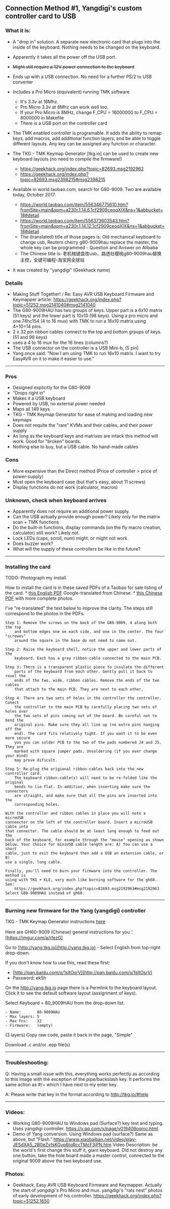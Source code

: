 ## Connection Method #1, Yangdigi's custom controller card to USB

### What it is:

* A "drop in" solution. A separate new electronic card that plugs into the
inside of the keyboard. Nothing needs to be changed on the keyboard.
* Apparently it takes all the power off the USB port. 
* ~~Might still require a 12V power connection to the keyboard~~
* Ends up with a USB connection. No need for a further PS/2 to USB converter
* Includes a Pro Micro (equivalent) running TMK software
    * It's 3.3v at 16Mhz.
    * Pro Micro 3.3v at 8Mhz can work well too.
    * If your Pro Micro is 8MHz, change F_CPU = 16000000 to F_CPU = 8000000 in Makefile
    * There is a USB port on the controller card
* The TMK enabled controller is programable. It adds the ability to remap keys,
add macros, add additional function layers, and be able to toggle different
layouts. Any key can be assigned any function or character.
* The TKG - TMK Keymap Generator [tkg.io] can be used to create new keyboard
layouts (no need to compile the firmware!)
    * https://geekhack.org/index.php?topic=82693.msg2192962
    * https://geekhack.org/index.php?topic=82693.msg2398215#msg2398215

* Available in world.taobao.com, search for G80-9009. Two are available today,
October 2017:
    * https://world.taobao.com/item/556346775610.htm?fromSite=main&spm=a230r.1.14.6.1cf2909ceoqXIX&ns=1&abbucket=18#detail
    * https://world.taobao.com/item/556373603543.htm?fromSite=main&spm=a230r.1.14.12.1cf2909ceoqXIX&ns=1&abbucket=18#detail
    * The (translated) title of those pages is: Old mechanical keyboard to
    change usb, Reuters cherry g80-9009hau replace the master, the whole key can
    be programmed - Question and Answer on Alibaba
    * The Chinese title is: 老机械键盘改usb，路透社樱桃g80-9009hau替换主控，全键可编程-淘宝网全球站
* It was created by "yangdigi" (Geekhack name)

### Details

* Making Stuff Together! / Re: Easy AVR USB Keyboard Firmware and Keymapper article: 
https://geekhack.org/index.php?topic=51252.msg2141040#msg2141040
* The G80-9009HAU has two groups of keys. Upper part is a 6x10 matrix (51 keys)
and the lower part is 10x10 (98 keys). Using a pro micro and one 74hc154 (4 to
16 mux) with TMK to run a 16x10 matrix using 4+10=14 pins.
* 2 x 32 pin ribbon cables connect to the top and bottom grpups of keys. (51 and 98 keys)
* uses a 4 to 16 mux for the 16 lines (columns?)
* The USB connector on the controller is a USB Mini-b, (5 pin)
* Yang once said: "Now I am using TMK to run 16x10 matrix. I want to try EasyAVR
on it to make it easier to use."


---
### Pros

* Designed explicitly for the G80-9009
* "Drops right in"
* Makes it a USB keyboard
* Powered by USB, no external power needed
* Maps all 149 keys
* TKG - TMK Keymap Generator for ease of making and loading new keymaps
* Does not requite the "rare" KVMs and their cables, and their power supply
* As long as the keyboard keys and matrixes are intack this method will work. Good for "broken" boards.
* Nothing else to buy, but a USB cable. No hand-made cables

### Cons

* More expensive than the Direct method (Price of controller > price of power-supply)
* Must open the keyboard case (but that's easy, about 11 screws)
* Display functions do not work (calculator, macros)

### Unknown, check when keyboard arrives

* Apparently does not require an additional power supply. 
* Can the USB actually provide enough power? Likely only for the matrix scan + TMK functions
* Do the built-in functions, display commands (on the fly macro creation, calculator) still work? Likely not.
* Lock LEDs (caps, scroll, num) might, or might not work
* Does buzzer work?
* What will the supply of these controllers be like in the future?

---
### Installing the card

TODO: Photograph my install.

How to install the card is in these saved PDFs of a Taobao for sale listing of the card.
    * [this English PDF](../master/pdfs/Yangdigi-controller-to-USB-G80-9009.pdf "Yangdigi controller instructions") Google-translated from Chinese.
    * [this Chinese PDF](../master/pdfs/Yangdigi-controller-to-USB-G80-9009_Chinese.pdf "Yangdigi controller Chinese instructions") with more complete photos.
    
I've "re-translated" the text below to improve the clarity. The steps still correspond to the photos in the PDFs.

    Step 1: Remove the screws on the back of the G80-9009, 4 along both the top
        and bottom edges one oe each side, and one in the center. The four "screwes"
        around the square in the base do not need to come out.
        
    Step 2: Raise the keyboard shell, notice the upper and lower parts of the
        keyboard. Each has a gray ribbon-cable connected to the main PCB.
        
    Step 3: There is a transparent plastic piece to insulate the different 
        parts of the keyboard from each other. Gently pull it back to revel the
        ends of the two, wide, ribbon cables. Remove the ends of the two cables 
        that attach to the main PCB. They are next to each other.
        
    Step 4: There are two sets of holes in the controller the controller. Conect
        the controller to the main PCB by carefully placing two sets of holes over
        the two sets of pins coming out of the board. Be careful not to bend the
        original pins. Make sure they all line up (no extra pins hanging off the
        end). The card fits relatively tight. If you want it to be even more secure
        you you can solder PCB to the two of the pads numbered J4 and J5. They are
        marked with square jumper pads. Unsoldering (if you ever change your mind) 
        may prove dificult.
        
    Step 5: Re-plug the origional ribbon-cables back into the new controller card. 
        The keyboard ribbon-cable(s) will need to be re-folded like the original
        bends to lie flat. In addition, when inserting make sure the connectors
        are straight, and make sure that all the pins are inserted into the
        corresponding holes. 

    With the controller and ribbon cables in place you will note a microUSB
    conneector on the left of the controller board. Insert a microUSB cable into
    that connector. The cable should be at least long enough to feed out the
    back of the keyboard, for example through the "mouse" opening as shown
    below. Your choice for miniUSB cable length are: A) You can use a short
    cable, just to exit the keyboard then add a USB an extension cable, or B)
    use a single, long cable. 

    Finally, you'll need to burn your firmware into the controller. The method is 
    using with TKG + KLE, very much like burning software for the gh60. See: 
        https://geekhack.org/index.php?topic=82693.msg2192963#msg2192963
    Select G80-9009HAU instead of gh60.

---
### Burning new firmware for the Yang (yangdigi) controller

TKG - TMK Keymap Generator instructions [here](../master/tkg-tmk-instructions.mds)

Here are GH60-9009 (Chinese) general instructions for you：[https://imgur.com/a/rfezG]

Go to [http://yang.tkg.io](http://yang.tkg.io) - Select English from top-right
drop-down.

If you don't know how to use this, read these first:

* [http://pan.baidu.com/s/1sltOsrV](http://pan.baidu.com/s/1sltOsrV)
* Password: ek5h

On the http://yang.tkg.io page there is a Permlink to the keyboard layout. Click
it to see the default software layout (assignment of keys).

Select Keyboard = 80_9009HAU from the drop-down list.

    - Name:       80-9009HAU
    - Max layers: 5
    - Max Fns:    32
    - Firmware:   (empty)

(3 layers) Copy raw code, paste it back in the page, "Simple"

Download .c and/or .epp file(s)


---

### Troubleshooting:
Q: Having a small issue with this, everything works perfectly as according to this
image with the exception of the pipe/backslash key. It performs the same action
as #/~ which I have next to my enter key.

A: Please write that key in the format according to http://tkg.io/#help


---
### Videos:

* Working G80-9009HAU to Windows pad (Surface?) key test and typing. Uses yangdigi controller. https://v.qq.com/x/page/v019406oqmc.html
* Demo of Yang conversion. Using Windows pad (surface?) Same as above, but "Flash." https://www.xiaobaiban.net/video/play-JESdXA5_2B0eZvfsKGvp6tqRccTMcF3jPN.htm
Video Description: be the world's first change this stuff it, giant keyboard.
Did not destroy any one button, take the hole board made a master control,
connected to the original 9009 above the two keyboard use.

### Photos:

* Geekhack, Easy AVR USB Keyboard Firmware and Keymapper. Actually the start of
*yangdigi's* Pro Micro and mux. yangdigi's "rats nest" photos of early
development of his controller. https://geekhack.org/index.php?topic=51252.1650
